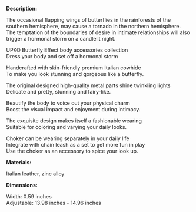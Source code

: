 **Description:**

The occasional flapping wings of butterflies in the rainforests of the southern hemisphere, may cause a tornado in the northern hemisphere.  
The temptation of the boundaries of desire in intimate relationships will also trigger a hormonal storm on a candlelit night.  
  
UPKO Butterfly Effect body accessories collection  
Dress your body and set off a hormonal storm  
  
Handcrafted with skin-friendly premium Italian cowhide  
To make you look stunning and gorgeous like a butterfly.  
  
The original designed high-quality metal parts shine twinkling lights  
Delicate and pretty, stunning and fairy-like.  
  
Beautify the body to voice out your physical charm  
Boost the visual impact and enjoyment during intimacy.  
  
The exquisite design makes itself a fashionable wearing  
Suitable for coloring and varying your daily looks.  
  
Choker can be wearing separately in your daily life  
Integrate with chain leash as a set to get more fun in play  
Use the choker as an accessory to spice your look up.  

**Materials:**

Italian leather, zinc alloy  
  
**Dimensions:**  

Width: 0.59 inches  
Adjustable: 13.98 inches - 14.96 inches
